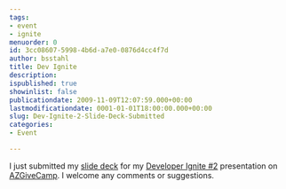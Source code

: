 ```yaml
---
tags:
- event
- ignite
menuorder: 0
id: 3cc08607-5998-4b6d-a7e0-0876d4cc4f7d
author: bsstahl
title: Dev Ignite
description: 
ispublished: true
showinlist: false
publicationdate: 2009-11-09T12:07:59.000+00:00
lastmodificationdate: 0001-01-01T18:00:00.000+00:00
slug: Dev-Ignite-2-Slide-Deck-Submitted
categories:
- Event

---
```

I just submitted my [slide deck](http://docs.google.com/present/embed?id=dfdtn4td_64wbdtzpgd) for my [Developer Ignite #2](http://software.intel.com/en-us/articles/developer-ignite-2/) presentation on [AZGiveCamp](https://www.azgivecamp.org/). I welcome any comments or suggestions.